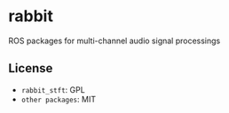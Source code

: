 # rabbit
ROS packages for multi-channel audio signal processings

License
-----------------------------------

 * `rabbit_stft`: GPL
 * `other packages`: MIT